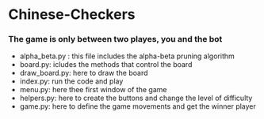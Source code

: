 # Chinese-Checkers
### The game is only between two playes, you and the bot
- alpha_beta.py : this file includes the alpha-beta pruning algorithm
- board.py: icludes the methods that control the board
- draw_board.py: here to draw the board
- index.py: run the code and play
- menu.py: here thee first window of the game
- helpers.py: here to create the buttons and change the level of difficulty
- game.py: here to define the game movements and get the winner player 
